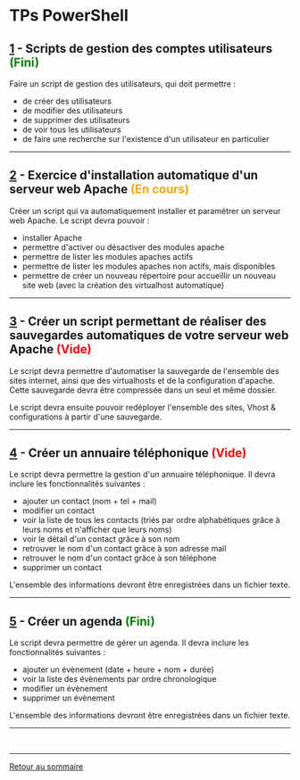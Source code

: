 # TPs PowerShell

## [1](https://github.com/NatSch45/linux/blob/master/Powershell/pages/tps/tp1.md) - Scripts de gestion des comptes utilisateurs <span style="color:green">(Fini)</span>

Faire un script de gestion des utilisateurs, qui doit permettre : 

- de créer des utilisateurs
- de modifier des utilisateurs
- de supprimer des utilisateurs
- de voir tous les utilisateurs
- de faire une recherche sur l'existence d'un utilisateur en particulier

---

## [2](https://github.com/NatSch45/linux/blob/master/Powershell/pages/tps/tp2.md) - Exercice d'installation automatique d'un serveur web Apache <span style="color:orange">(En cours)</span>

Créer un script qui va automatiquement installer et paramétrer un serveur web Apache. Le script devra pouvoir : 

- installer Apache
- permettre d'activer ou désactiver des modules apache
- permettre de lister les modules apaches actifs
- permettre de lister les modules apaches non actifs, mais disponibles
- permettre de créer un nouveau répertoire pour accueillir un nouveau site web (avec la création des virtualhost automatique)

---

## [3](https://github.com/NatSch45/linux/blob/master/Powershell/pages/tps/tp3.md) - Créer un script permettant de réaliser des sauvegardes automatiques de votre serveur web Apache <span style="color:red">(Vide)</span>

Le script devra permettre d'automatiser la sauvegarde de l'ensemble des sites internet, ainsi que des virtualhosts et de la configuration d'apache. Cette sauvegarde devra être compressée dans un seul et même dossier.

Le script devra ensuite pouvoir redéployer l'ensemble des sites, Vhost & configurations à partir d'une sauvegarde.

---

## [4](https://github.com/NatSch45/linux/blob/master/Powershell/pages/tps/tp4.md) - Créer un annuaire téléphonique <span style="color:red">(Vide)</span>

Le script devra permettre la gestion d'un annuaire téléphonique. Il devra inclure les fonctionnalités suivantes : 

- ajouter un contact (nom + tel + mail)
- modifier un contact
- voir la liste de tous les contacts (triés par ordre alphabétiques grâce à leurs noms et n'afficher que leurs noms)
- voir le détail d'un contact grâce à son nom
- retrouver le nom d'un contact grâce à son adresse mail
- retrouver le nom d'un contact grâce à son téléphone
- supprimer un contact

L'ensemble des informations devront être enregistrées dans un fichier texte.

---

## [5](https://github.com/NatSch45/linux/blob/master/Powershell/pages/tps/tp5.md) - Créer un agenda <span style="color:green">(Fini)</span>

Le script devra permettre de gérer un agenda. Il devra inclure les fonctionnalités suivantes : 

- ajouter un évènement (date + heure + nom + durée)
- voir la liste des évènements par ordre chronologique
- modifier un évènement
- supprimer un évènement

L'ensemble des informations devront être enregistrées dans un fichier texte.

---


<br>

---

[Retour au sommaire](https://github.com/NatSch45/linux/blob/master/Powershell/README.md)